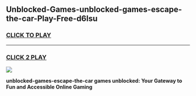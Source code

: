 
## Unblocked-Games-unblocked-games-escape-the-car-Play-Free-d6lsu
<h3>
<a href="https://premium76.site?title=unblocked-games-escape-the-car&ref=23A">CLICK TO PLAY</a></h3>
<hr>

<h3>
<a href="https://premium76.site?title=unblocked-games-escape-the-car&ref=23A">CLICK 2 PLAY</a>
  
</h3>

<a href="https://premium76.site?title=unblocked-games-escape-the-car&ref=23A"><img src="https://clearcache.store/games.png"></a>


**unblocked-games-escape-the-car games unblocked: Your Gateway to Fun and Accessible Online Gaming**
